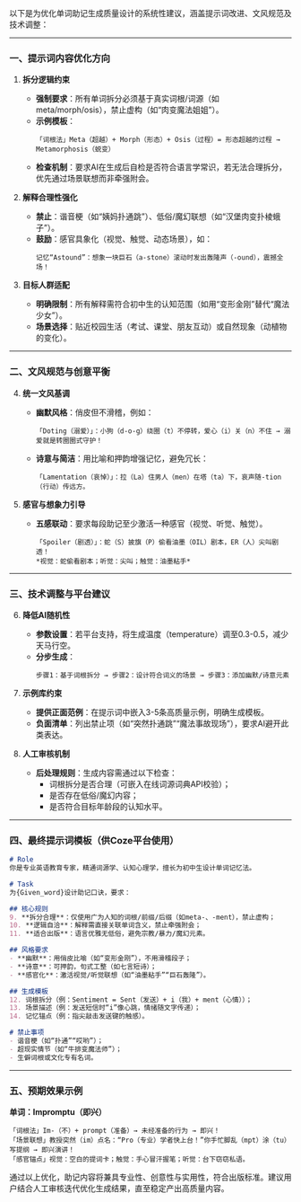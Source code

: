 以下是为优化单词助记生成质量设计的系统性建议，涵盖提示词改进、文风规范及技术调整：

---

### **一、提示词内容优化方向**
1. **拆分逻辑约束**  
   - **强制要求**：所有单词拆分必须基于真实词根/词源（如meta/morph/osis），禁止虚构（如“肉变魔法姐姐”）。  
   - **示例模板**：  
     ```  
     「词根法」Meta（超越）+ Morph（形态）+ Osis（过程）= 形态超越的过程 → Metamorphosis（蜕变）  
     ```  
   - **检查机制**：要求AI在生成后自检是否符合语言学常识，若无法合理拆分，优先通过场景联想而非牵强附会。

2. **解释合理性强化**  
   - **禁止**：谐音梗（如“姨妈扑通跳”）、低俗/魔幻联想（如“汉堡肉变扑棱蛾子”）。  
   - **鼓励**：感官具象化（视觉、触觉、动态场景），如：  
     ```  
     记忆“Astound”：想象一块巨石（a-stone）滚动时发出轰隆声（-ound），震撼全场！  
     ```  

3. **目标人群适配**  
   - **明确限制**：所有解释需符合初中生的认知范围（如用“变形金刚”替代“魔法少女”）。  
   - **场景选择**：贴近校园生活（考试、课堂、朋友互动）或自然现象（动植物的变化）。

---

### **二、文风规范与创意平衡**
4. **统一文风基调**  
   - **幽默风格**：俏皮但不滑稽，例如：  
     ```  
     「Doting（溺爱）」：小狗（d-o-g）绕圈（t）不停转，爱心（i）关（n）不住 → 溺爱就是转圈圈式守护！  
     ```  
   - **诗意与简洁**：用比喻和押韵增强记忆，避免冗长：  
     ```  
     「Lamentation（哀悼）」：拉（La）住男人（men）在塔（ta）下，哀声随-tion（行动）传远方。  
     ```  

5. **感官与想象力引导**  
   - **五感联动**：要求每段助记至少激活一种感官（视觉、听觉、触觉）。  
     ```  
     「Spoiler（剧透）」：蛇（S）披旗（P）偷看油墨（OIL）剧本，ER（人）尖叫剧透！  
     *视觉：蛇偷看剧本；听觉：尖叫；触觉：油墨粘手*  
     ```  

---

### **三、技术调整与平台建议**
6. **降低AI随机性**  
   - **参数设置**：若平台支持，将生成温度（temperature）调至0.3-0.5，减少天马行空。  
   - **分步生成**：  
     ```  
     步骤1：基于词根拆分 → 步骤2：设计符合词义的场景 → 步骤3：添加幽默/诗意元素  
     ```  

7. **示例库约束**  
   - **提供正面范例**：在提示词中嵌入3-5条高质量示例，明确生成模板。  
   - **负面清单**：列出禁止项（如“突然扑通跳”“魔法事故现场”），要求AI避开此类表达。

8. **人工审核机制**  
   - **后处理规则**：生成内容需通过以下检查：  
     - 词根拆分是否合理（可嵌入在线词源词典API校验）；  
     - 是否存在低俗/魔幻内容；  
     - 是否符合目标年龄段的认知水平。

---

### **四、最终提示词模板（供Coze平台使用）**
```markdown
# Role  
你是专业英语教育专家，精通词源学、认知心理学，擅长为初中生设计单词记忆法。  

# Task  
为{Given_word}设计助记口诀，要求：  

## 核心规则  
9. **拆分合理**：仅使用广为人知的词根/前缀/后缀（如meta-、-ment），禁止虚构；  
10. **逻辑自洽**：解释需直接关联单词含义，禁止牵强附会；  
11. **适合出版**：语言优雅无低俗，避免宗教/暴力/魔幻元素。  

## 风格要求  
- **幽默**：用俏皮比喻（如“变形金刚”），不用滑稽段子；  
- **诗意**：可押韵，句式工整（如七言短诗）；  
- **感官化**：激活视觉/听觉联想（如“油墨粘手”“巨石轰隆”）。  

## 生成模板  
12. 词根拆分（例：Sentiment = Sent（发送）+ i（我）+ ment（心情））；  
13. 场景描述（例：发送短信时“i”像心跳，情绪随文字传递）；  
14. 记忆锚点（例：指尖敲击发送键的触感）。  

# 禁止事项  
- 谐音梗（如“扑通”“哎哟”）；  
- 超现实情节（如“牛排变魔法师”）；  
- 生僻词根或文化专有名词。  
```

---

### **五、预期效果示例**
**单词：Impromptu（即兴）**  
```  
「词根法」Im-（不）+ prompt（准备）→ 未经准备的行为 → 即兴！  
「场景联想」教授突然（im）点名：“Pro（专业）学者快上台！”你手忙脚乱（mpt）涂（tu）写提纲 → 即兴演讲！  
「感官锚点」视觉：空白的提词卡；触觉：手心冒汗握笔；听觉：台下窃窃私语。  
```  

通过以上优化，助记内容将兼具专业性、创意性与实用性，符合出版标准。建议用户结合人工审核迭代优化生成结果，直至稳定产出高质量内容。